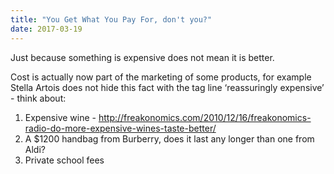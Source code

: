 ```yaml
---
title: "You Get What You Pay For, don't you?"
date: 2017-03-19
---
```


Just because something is expensive does not mean it is better. 

<!-- more -->

Cost is actually now part of the marketing of some products, for example Stella Artois does not hide this fact with the tag line ‘reassuringly expensive’ - think about:

1. Expensive wine - http://freakonomics.com/2010/12/16/freakonomics-radio-do-more-expensive-wines-taste-better/
2. A $1200 handbag from Burberry, does it last any longer than one from Aldi?
3. Private school fees
